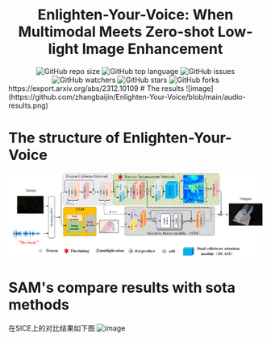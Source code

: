 
<div align="center">
<h1>Enlighten-Your-Voice: When Multimodal Meets Zero-shot Low-light Image Enhancement </h1>
</div>

<div align="center">
<img alt="GitHub repo size" src="https://img.shields.io/github/repo-size/zhangbaijin/Enlighten-Your-Voice?color=green"> <img alt="GitHub top language" src="https://img.shields.io/github/languages/top/zhangbaijin/Enlighten-Your-Voice">  <img alt="GitHub issues" src="https://img.shields.io/github/issues/zhangbaijin/Enlighten-Your-Voice"> 
</div>
<div align="center">
<img alt="GitHub watchers" src="https://img.shields.io/github/watchers/zhangbaijin/Enlighten-Your-Voice?style=social"> <img alt="GitHub stars" src="https://img.shields.io/github/stars/zhangbaijin/Enlighten-Your-Voice"> <img alt="GitHub forks" src="https://img.shields.io/github/forks/zhangbaijin/Enlighten-Your-Voice?style=social">
</div>
https://export.arxiv.org/abs/2312.10109
# The results 
![image](https://github.com/zhangbaijin/Enlighten-Your-Voice/blob/main/audio-results.png)

# The structure of Enlighten-Your-Voice

![image](https://github.com/zhangbaijin/Enlighten-Your-Voice/blob/main/cvpr-structure.png)

# SAM's compare results with sota methods
在SICE上的对比结果如下图
![image](https://github.com/zhangbaijin/enlighten-anything/blob/main/compare-lime.png)
